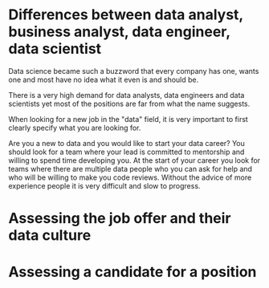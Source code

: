 # Differences between data analyst, business analyst, data engineer, data scientist

Data science became such a buzzword that every company has one, wants one and most have no idea what it even is and should be. 

There is a very high demand for data analysts, data engineers and data scientists yet most of the positions are far from what the name suggests. 

When looking for a new job in the "data" field, it is very important to first clearly specify what you are looking for. 

Are you a new to data and you would like to start your data career? You should look for a team where your lead is committed to mentorship and willing to spend time developing you. At the start of your career you look for teams where there are multiple data people who you can ask for help and who will be willing to make you code reviews. Without the advice of more experience people it is very difficult and slow to progress. 



# Assessing the job offer and their data culture

# Assessing a candidate for a position